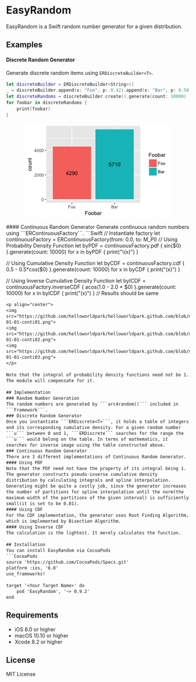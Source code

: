 # EasyRandom
EasyRandom is a Swift random number generator for a given distribution.
## Examples 
#### Discrete Random Generator
Generate discrete random items using ```ERDiscreteBuilder<T>```.
```Swift
let discreteBuilder = ERDiscreteBuilder<String>()
_ = discreteBuilder.append(x: "Foo", p: 0.42).append(x: "Bar", p: 0.58)
let discreteRandoms = discreteBuilder.create().generate(count: 10000)
for foobar in discreteRandoms {
    print(foobar)
}
```
<p align="center">
<img src="https://github.com/helloworldpark/helloworldpark.github.com/blob/master/images/2017-01-01-foobar.png">
</p>
#### Continuous Random Generator
Generate continuous random numbers using ```ERContinuousFactory```.
```Swift
// Instantiate factory
let continuousFactory = ERContinuousFactory(from: 0.0, to: M_PI)
// Using Probability Density Function
let byPDF = continuousFactory.pdf { sin($0) }.generate(count: 10000)
for x in byPDF {
    print("\(x)")
}

// Using Cumulative Density Function
let byCDF = continuousFactory.cdf { 0.5 - 0.5*cos($0) }.generate(count: 10000)
for x in byCDF {
    print("\(x)")
}

// Using Inverse Cumulative Density Function
let byICDF = continuousFactory.inverseCDF { acos(1.0 - 2.0 * $0) }.generate(count: 10000)
for x in byICDF {
    print("\(x)")
}
// Results should be same
```
<p align="center">
<img src="https://github.com/helloworldpark/helloworldpark.github.com/blob/master/images/2017-01-01-conti01.png">
<img src="https://github.com/helloworldpark/helloworldpark.github.com/blob/master/images/2017-01-01-conti02.png">
<img src="https://github.com/helloworldpark/helloworldpark.github.com/blob/master/images/2017-01-01-conti03.png">
</p>

Note that the integral of probability density functions need not be 1. The module will compensate for it.

## Implementation
### Random Number Generation
The random numbers are generated by ```arc4random()``` included in ```Framework```.
### Discrete Random Generator
Once you instantiate ```ERDiscrete<T>```, it holds a table of integers and its corresponding cumulative density. For a given random number ```u``` between 0 and 1, ```ERDiscrete``` searches for the range the ```u``` would belong on the table. In terms of mathematics, it searches for inverse image using the table constructed above.
### Continuous Random Generator
There are 3 different implementations of Continuous Random Generator.
#### Using PDF
Note that the PDF need not have the property of its integral being 1. The generator constructs pseudo-inverse cumulative density distribution by calculating integrals and spline interpolation. Generating might be quite a costly job, since the generator increases the number of partitions for spline interpolation until the norm(the maximum width of the partitions of the given interval) is sufficiently small(it is set to be 0.01).
#### Using CDF
For the CDF implementation, the generator uses Root Finding Algorithm, which is implemented by Bisection Algorithm.
#### Using Inverse CDF
The calculation is the lightest. It merely calculates the function.

## Installation
You can install EasyRandom via CocoaPods
```CocoaPods
source 'https://github.com/CocoaPods/Specs.git'
platform :ios, '8.0'
use_frameworks!

target '<Your Target Name>' do
    pod 'EasyRandom', '~> 0.9.2'
end
```

## Requirements
 - iOS 8.0 or higher
 - macOS 10.10 or higher
 - Xcode 8.2 or higher

## License
MIT License
